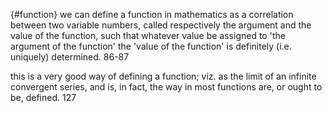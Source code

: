 {#function}
we can define a function in mathematics as a correlation between two variable numbers, called respectively the argument and the value of the function, such that whatever value be assigned to 'the argument of the function' the 'value of the function' is definitely (i.e. uniquely) determined. 86-87  

this is a very good way of defining a function; viz. as the limit of an infinite convergent series, and is, in fact, the way in most functions are, or ought to be, defined. 127
